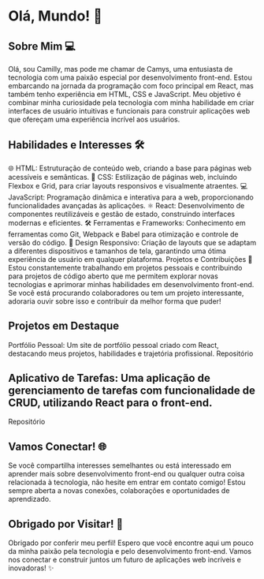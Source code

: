 # Olá, Mundo! 🌟

## Sobre Mim 💻
Olá, sou Camilly, mas pode me chamar de Camys, uma entusiasta de tecnologia com uma paixão especial por desenvolvimento front-end. Estou embarcando na jornada da programação com foco principal em React, mas também tenho experiência em HTML, CSS e JavaScript. Meu objetivo é combinar minha curiosidade pela tecnologia com minha habilidade em criar interfaces de usuário intuitivas e funcionais para construir aplicações web que ofereçam uma experiência incrível aos usuários.

## Habilidades e Interesses 🛠️
🌐 HTML: Estruturação de conteúdo web, criando a base para páginas web acessíveis e semânticas.
🎨 CSS: Estilização de páginas web, incluindo Flexbox e Grid, para criar layouts responsivos e visualmente atraentes.
💻 JavaScript: Programação dinâmica e interativa para a web, proporcionando funcionalidades avançadas às aplicações.
⚛️ React: Desenvolvimento de componentes reutilizáveis e gestão de estado, construindo interfaces modernas e eficientes.
🛠️ Ferramentas e Frameworks: Conhecimento em ferramentas como Git, Webpack e Babel para otimização e controle de versão do código.
📐 Design Responsivo: Criação de layouts que se adaptam a diferentes dispositivos e tamanhos de tela, garantindo uma ótima experiência de usuário em qualquer plataforma.
Projetos e Contribuições 🚀
Estou constantemente trabalhando em projetos pessoais e contribuindo para projetos de código aberto que me permitem explorar novas tecnologias e aprimorar minhas habilidades em desenvolvimento front-end. Se você está procurando colaboradores ou tem um projeto interessante, adoraria ouvir sobre isso e contribuir da melhor forma que puder!

## Projetos em Destaque
Portfólio Pessoal: Um site de portfólio pessoal criado com React, destacando meus projetos, habilidades e trajetória profissional.
Repositório

## Aplicativo de Tarefas: Uma aplicação de gerenciamento de tarefas com funcionalidade de CRUD, utilizando React para o front-end.
Repositório

## Vamos Conectar! 🌐
Se você compartilha interesses semelhantes ou está interessado em aprender mais sobre desenvolvimento front-end ou qualquer outra coisa relacionada à tecnologia, não hesite em entrar em contato comigo! Estou sempre aberta a novas conexões, colaborações e oportunidades de aprendizado.

## Obrigado por Visitar! 🙏
Obrigado por conferir meu perfil! Espero que você encontre aqui um pouco da minha paixão pela tecnologia e pelo desenvolvimento front-end. Vamos nos conectar e construir juntos um futuro de aplicações web incríveis e inovadoras! ✨






